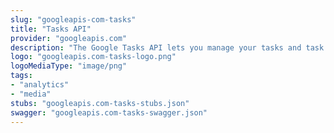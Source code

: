 ```yaml
---
slug: "googleapis-com-tasks"
title: "Tasks API"
provider: "googleapis.com"
description: "The Google Tasks API lets you manage your tasks and task lists."
logo: "googleapis.com-tasks-logo.png"
logoMediaType: "image/png"
tags:
- "analytics"
- "media"
stubs: "googleapis.com-tasks-stubs.json"
swagger: "googleapis.com-tasks-swagger.json"
---
```

